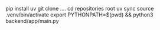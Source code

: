 pip install uv
git clone ....
cd repositories root
uv sync
source .venv/bin/activate
export PYTHONPATH=$(pwd) && python3 backend/app/main.py
